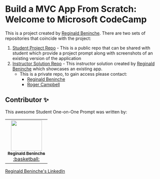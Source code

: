 # Build a MVC App From Scratch: Welcome to Microsoft CodeCamp
This is a project created by [Reginald Beninche](https://github.com/Rbeninche). There are two sets of repositories that coincide with the project:
1. [Student Project Repo](https://github.com/Rbeninche/Mircrosoft-CodeCamp-Student-Prompt) - This is a public repo that can be shared with student which provide a project prompt along with screenshots of an existing version of the application
2. [Instructor Solution Repo](https://github.com/Rbeninche/MicrosoftBootCampApp) - This instructor solution created by [Reginald Beninche](https://github.com/Rbeninche) which showcases an existing app.
   * This is a private repo, to gain access please contact:
     * [Reginald Beninche](https://www.linkedin.com/in/reginald-beninche/)
     * [Roger Campbell](https://www.linkedin.com/in/mrrogercampbell/)



## Contributor ✨
This awesome Student One-on-One Prompt was written by:
<!-- ALL-CONTRIBUTORS-LIST:START - Do not remove or modify this section -->
<!-- prettier-ignore-start -->
<!-- markdownlint-disable -->
<table>
  <tr>
    <td align="center"><a href="https://github.com/Rbeninche"><img src="https://avatars.githubusercontent.com/u/38170490?v=4" width="100px;" alt=""/><br /><sub><b>Reginald Beninche</b></sub></a><br /><a href="https://github.com/blakexcosta" title="Code">:basketball:</a></td>
  </tr>
</table>

[Reginald Beninche's LinkedIn](https://www.linkedin.com/in/reginald-beninche/)
<!-- markdownlint-enable -->
<!-- prettier-ignore-end -->

<!-- ALL-CONTRIBUTORS-LIST:END -->